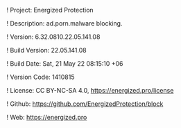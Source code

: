 ! Project: Energized Protection

! Description: ad.porn.malware blocking.

! Version: 6.32.0810.22.05.141.08

! Build Version: 22.05.141.08

! Build Date: Sat, 21 May 22 08:15:10 +06

! Version Code: 1410815

! License: CC BY-NC-SA 4.0, https://energized.pro/license

! Github: https://github.com/EnergizedProtection/block

! Web: https://energized.pro

